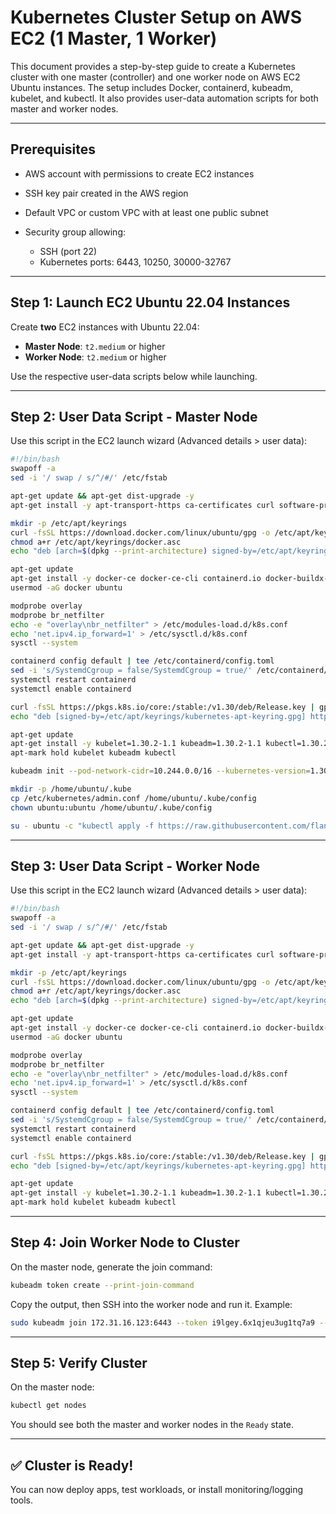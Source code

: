 # Kubernetes Cluster Setup on AWS EC2 (1 Master, 1 Worker)

This document provides a step-by-step guide to create a Kubernetes cluster with one master (controller) and one worker node on AWS EC2 Ubuntu instances. The setup includes Docker, containerd, kubeadm, kubelet, and kubectl. It also provides user-data automation scripts for both master and worker nodes.

---

## Prerequisites

* AWS account with permissions to create EC2 instances
* SSH key pair created in the AWS region
* Default VPC or custom VPC with at least one public subnet
* Security group allowing:

  * SSH (port 22)
  * Kubernetes ports: 6443, 10250, 30000-32767

---

## Step 1: Launch EC2 Ubuntu 22.04 Instances

Create **two** EC2 instances with Ubuntu 22.04:

* **Master Node**: `t2.medium` or higher
* **Worker Node**: `t2.medium` or higher

Use the respective user-data scripts below while launching.

---

## Step 2: User Data Script - Master Node

Use this script in the EC2 launch wizard (Advanced details > user data):

```bash
#!/bin/bash
swapoff -a
sed -i '/ swap / s/^/#/' /etc/fstab

apt-get update && apt-get dist-upgrade -y
apt-get install -y apt-transport-https ca-certificates curl software-properties-common gnupg inetutils-traceroute

mkdir -p /etc/apt/keyrings
curl -fsSL https://download.docker.com/linux/ubuntu/gpg -o /etc/apt/keyrings/docker.asc
chmod a+r /etc/apt/keyrings/docker.asc
echo "deb [arch=$(dpkg --print-architecture) signed-by=/etc/apt/keyrings/docker.asc] https://download.docker.com/linux/ubuntu $(. /etc/os-release && echo ${UBUNTU_CODENAME}) stable" > /etc/apt/sources.list.d/docker.list

apt-get update
apt-get install -y docker-ce docker-ce-cli containerd.io docker-buildx-plugin docker-compose-plugin
usermod -aG docker ubuntu

modprobe overlay
modprobe br_netfilter
echo -e "overlay\nbr_netfilter" > /etc/modules-load.d/k8s.conf
echo 'net.ipv4.ip_forward=1' > /etc/sysctl.d/k8s.conf
sysctl --system

containerd config default | tee /etc/containerd/config.toml
sed -i 's/SystemdCgroup = false/SystemdCgroup = true/' /etc/containerd/config.toml
systemctl restart containerd
systemctl enable containerd

curl -fsSL https://pkgs.k8s.io/core:/stable:/v1.30/deb/Release.key | gpg --dearmor -o /etc/apt/keyrings/kubernetes-apt-keyring.gpg
echo "deb [signed-by=/etc/apt/keyrings/kubernetes-apt-keyring.gpg] https://pkgs.k8s.io/core:/stable:/v1.30/deb/ /" > /etc/apt/sources.list.d/kubernetes.list

apt-get update
apt-get install -y kubelet=1.30.2-1.1 kubeadm=1.30.2-1.1 kubectl=1.30.2-1.1
apt-mark hold kubelet kubeadm kubectl

kubeadm init --pod-network-cidr=10.244.0.0/16 --kubernetes-version=1.30.2

mkdir -p /home/ubuntu/.kube
cp /etc/kubernetes/admin.conf /home/ubuntu/.kube/config
chown ubuntu:ubuntu /home/ubuntu/.kube/config

su - ubuntu -c "kubectl apply -f https://raw.githubusercontent.com/flannel-io/flannel/master/Documentation/kube-flannel.yml"
```

---

## Step 3: User Data Script - Worker Node

Use this script in the EC2 launch wizard (Advanced details > user data):

```bash
#!/bin/bash
swapoff -a
sed -i '/ swap / s/^/#/' /etc/fstab

apt-get update && apt-get dist-upgrade -y
apt-get install -y apt-transport-https ca-certificates curl software-properties-common gnupg inetutils-traceroute

mkdir -p /etc/apt/keyrings
curl -fsSL https://download.docker.com/linux/ubuntu/gpg -o /etc/apt/keyrings/docker.asc
chmod a+r /etc/apt/keyrings/docker.asc
echo "deb [arch=$(dpkg --print-architecture) signed-by=/etc/apt/keyrings/docker.asc] https://download.docker.com/linux/ubuntu $(. /etc/os-release && echo ${UBUNTU_CODENAME}) stable" > /etc/apt/sources.list.d/docker.list

apt-get update
apt-get install -y docker-ce docker-ce-cli containerd.io docker-buildx-plugin docker-compose-plugin
usermod -aG docker ubuntu

modprobe overlay
modprobe br_netfilter
echo -e "overlay\nbr_netfilter" > /etc/modules-load.d/k8s.conf
echo 'net.ipv4.ip_forward=1' > /etc/sysctl.d/k8s.conf
sysctl --system

containerd config default | tee /etc/containerd/config.toml
sed -i 's/SystemdCgroup = false/SystemdCgroup = true/' /etc/containerd/config.toml
systemctl restart containerd
systemctl enable containerd

curl -fsSL https://pkgs.k8s.io/core:/stable:/v1.30/deb/Release.key | gpg --dearmor -o /etc/apt/keyrings/kubernetes-apt-keyring.gpg
echo "deb [signed-by=/etc/apt/keyrings/kubernetes-apt-keyring.gpg] https://pkgs.k8s.io/core:/stable:/v1.30/deb/ /" > /etc/apt/sources.list.d/kubernetes.list

apt-get update
apt-get install -y kubelet=1.30.2-1.1 kubeadm=1.30.2-1.1 kubectl=1.30.2-1.1
apt-mark hold kubelet kubeadm kubectl
```

---

## Step 4: Join Worker Node to Cluster

On the master node, generate the join command:

```bash
kubeadm token create --print-join-command
```

Copy the output, then SSH into the worker node and run it. Example:

```bash
sudo kubeadm join 172.31.16.123:6443 --token i9lgey.6x1qjeu3ug1tq7a9 --discovery-token-ca-cert-hash sha256:7efe0436c005f99df91c8db914eff2201a138de2c50e78f200a3e2cb58925718
```

---

## Step 5: Verify Cluster

On the master node:

```bash
kubectl get nodes
```

You should see both the master and worker nodes in the `Ready` state.

---

## ✅ Cluster is Ready!

You can now deploy apps, test workloads, or install monitoring/logging tools.
